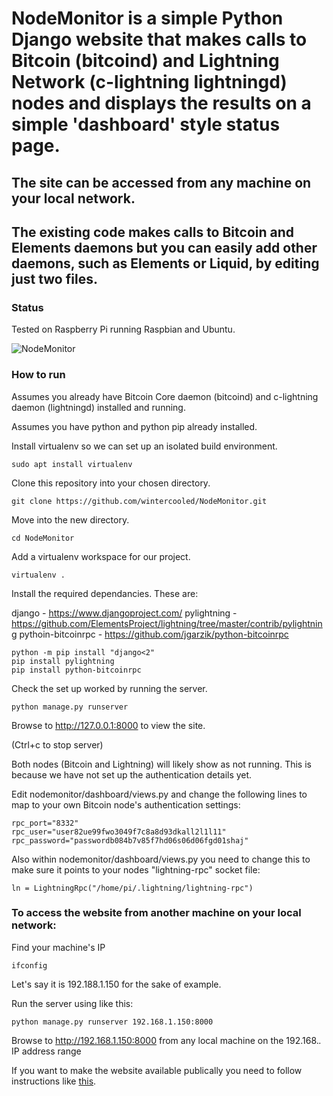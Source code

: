 # NodeMonitor is a simple Python Django website that makes calls to Bitcoin (bitcoind) and Lightning Network (c-lightning lightningd) nodes and displays the results on a simple 'dashboard' style status page.

## The site can be accessed from any machine on your local network.

## The existing code makes calls to Bitcoin and Elements daemons but you can easily add other daemons, such as Elements or Liquid, by editing just two files.

### Status

Tested on Raspberry Pi running Raspbian and Ubuntu. 

![NodeMonitor](https://wintercooled.github.io/images/NodeMonitor.png)

### How to run

Assumes you already have Bitcoin Core daemon (bitcoind) and c-lightning daemon (lightningd) installed and running.

Assumes you have python and python pip already installed.

Install virtualenv so we can set up an isolated build environment.

```sudo apt install virtualenv```

Clone this repository into your chosen directory.

```git clone https://github.com/wintercooled/NodeMonitor.git```

Move into the new directory.

```cd NodeMonitor```

Add a virtualenv workspace for our project.

```virtualenv .```

Install the required dependancies. These are:

django - https://www.djangoproject.com/
pylightning - https://github.com/ElementsProject/lightning/tree/master/contrib/pylightning
pythoin-bitcoinrpc - https://github.com/jgarzik/python-bitcoinrpc

```
python -m pip install "django<2"
pip install pylightning
pip install python-bitcoinrpc 
```
Check the set up worked by running the server.

```python manage.py runserver```

Browse to http://127.0.0.1:8000 to view the site.

(Ctrl+c to stop server)

Both nodes (Bitcoin and Lightning) will likely show as not running. This is because we have not set up the authentication details yet.

Edit nodemonitor/dashboard/views.py and change the following lines to map to your own Bitcoin node's authentication settings:

```
rpc_port="8332"
rpc_user="user82ue99fwo3049f7c8a8d93dkall2l1l11"
rpc_password="passwordb084b7v85f7hd06s06d06fgd01shaj"
```

Also within nodemonitor/dashboard/views.py you need to change this to make sure it points to your nodes "lightning-rpc" socket file:

```
ln = LightningRpc("/home/pi/.lightning/lightning-rpc")
```

### To access the website from another machine on your local network:

Find your machine's IP

```
ifconfig 
```

Let's say it is 192.188.1.150 for the sake of example.

Run the server using like this:

```
python manage.py runserver 192.168.1.150:8000
```
Browse to http://192.168.1.150:8000 from any local machine on the 192.168.*.* IP address range

If you want to make the website available publically you need to follow instructions like [this](https://developer.mozilla.org/en-US/docs/Learn/Server-side/Django/Deployment).
